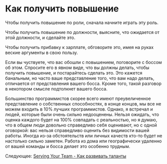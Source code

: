 # Как получить повышение
[//]: # (Version:1.0.0)
Чтобы получить повышение по роли, сначала начните играть эту роль.

Чтобы получить повышение по должности, выясните, что ожидается от этой должности, и сделайте это.

Чтобы получить прибавку к зарплате, обговорите это, имея на руках веские аргументы в свою пользу.

Если вы чуствуете, что вас обошли с повышением, поговорите с боссом об этом. Спросите его в явном виде, что вы должны делать, чтобы получить повышение, и постарайтесь сделать это. Это кажется банальным, но часто ваше представление того, что вам надо делать, отличается от представления вашего босса. Кроме того, такой разговор в некотором смысле подтолкнет вашего босса.

Большинство программистов скорее всего имеют преувеличенное представление о собственных способностях, в конце концов, мы все не можем входить в 10% лучших программистов. Однако, я встречал и людей, которые были очень сильно недооценены. Нельзя ожидать, что оценка каждого будет на 100% совпадать с реальностью, но я думаю, что в общем люди довольно справедливо себя оценивают, но с одной оговоркой: вас нельзя справедливо оценить без видимости вашей работы. Иногда из-за обстоятельств или личных качеств кто-то будет не настолько сильно заметен. Работа из дома или географически удаленно от вашей команды и босса делает это особенно трудным. 

Следующее: [Serving Your Team - Как развивать таланты](../Serving-Your-Team/01-How-to-Develop-Talent.md)
